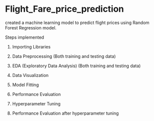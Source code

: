 # Flight_Fare_price_prediction
created a machine learning model to predict flight prices using Random Forest Regression model.



Steps implemented

1. Importing Libraries

2. Data Preprocessing (Both training and testing data)

3. EDA (Exploratory Data Analysis) (Both training and testing data)

4.  Data Visualization

5. Model Fitting

6. Performance Evaluation

7. Hyperparameter Tuning

8. Performance Evaluation after hyperparameter tuning

